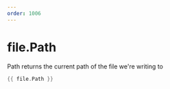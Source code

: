 ```yaml
---
order: 1006
---
```


<!-- Generated by tools/docgen. DO NOT EDIT. -->

# file.Path

Path returns the current path of the file we're writing to

```go
{{ file.Path }}
```
